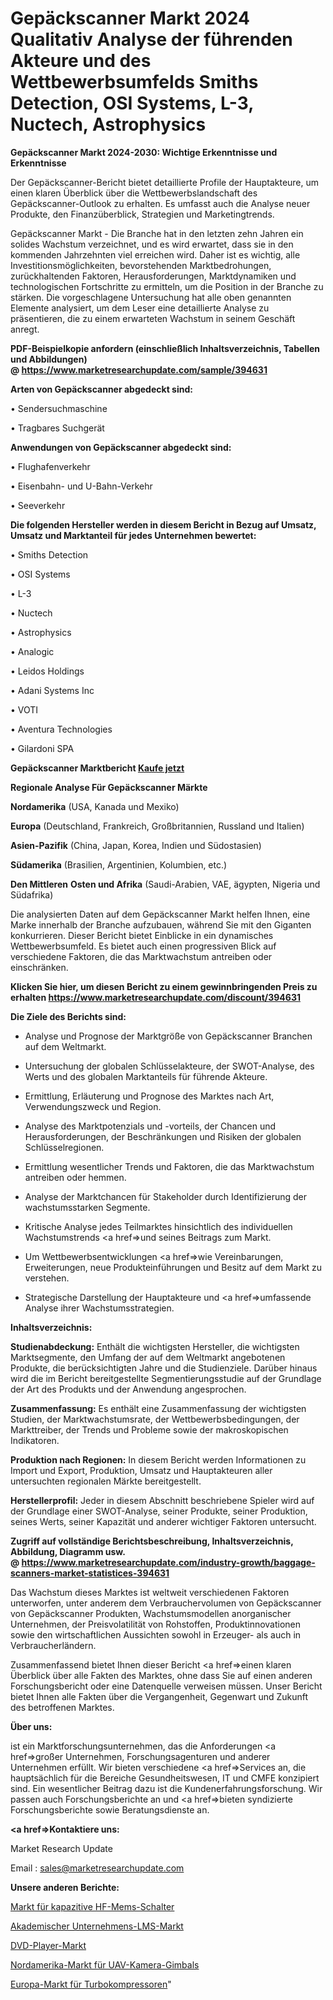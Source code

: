 # Gepäckscanner Markt 2024 Qualitativ Analyse der führenden Akteure und des Wettbewerbsumfelds Smiths Detection, OSI Systems, L-3, Nuctech, Astrophysics

<strong>Gepäckscanner Markt 2024-2030: Wichtige Erkenntnisse und Erkenntnisse</strong>

Der Gepäckscanner-Bericht bietet detaillierte Profile der Hauptakteure, um einen klaren Überblick über die Wettbewerbslandschaft des Gepäckscanner-Outlook zu erhalten. Es umfasst auch die Analyse neuer Produkte, den Finanzüberblick, Strategien und Marketingtrends.

Gepäckscanner Markt - Die Branche hat in den letzten zehn Jahren ein solides Wachstum verzeichnet, und es wird erwartet, dass sie in den kommenden Jahrzehnten viel erreichen wird. Daher ist es wichtig, alle Investitionsmöglichkeiten, bevorstehenden Marktbedrohungen, zurückhaltenden Faktoren, Herausforderungen, Marktdynamiken und technologischen Fortschritte zu ermitteln, um die Position in der Branche zu stärken. Die vorgeschlagene Untersuchung hat alle oben genannten Elemente analysiert, um dem Leser eine detaillierte Analyse zu präsentieren, die zu einem erwarteten Wachstum in seinem Geschäft anregt.

<strong><b>PDF-Beispielkopie anfordern (einschließlich Inhaltsverzeichnis, Tabellen und Abbildungen) @ </b></strong><strong><a href=https://www.marketresearchupdate.com/sample/394631><strong>https://www.marketresearchupdate.com/sample/394631</u></a></strong></strong>

<strong>Arten von Gepäckscanner abgedeckt sind:</strong>

• Sendersuchmaschine

• Tragbares Suchgerät

<strong>Anwendungen von Gepäckscanner abgedeckt sind:</strong>

• Flughafenverkehr

• Eisenbahn- und U-Bahn-Verkehr

• Seeverkehr

<strong>Die folgenden Hersteller werden in diesem Bericht in Bezug auf Umsatz, Umsatz und Marktanteil für jedes Unternehmen bewertet:</strong>

• Smiths Detection

• OSI Systems

• L-3

• Nuctech

• Astrophysics

• Analogic

• Leidos Holdings

• Adani Systems Inc

• VOTI

• Aventura Technologies

• Gilardoni SPA

<strong>Gepäckscanner Marktbericht <a href=https://www.marketresearchupdate.com/buynow/394631>Kaufe jetzt</a></strong>

<strong>Regionale Analyse Für Gepäckscanner Märkte</strong>

<strong>Nordamerika</strong> (USA, Kanada und Mexiko)

<strong>Europa</strong> (Deutschland, Frankreich, Großbritannien, Russland und Italien)

<strong>Asien-Pazifik</strong> (China, Japan, Korea, Indien und Südostasien)

<strong>Südamerika</strong> (Brasilien, Argentinien, Kolumbien, etc.)

<strong>Den Mittleren</strong> <strong>Osten und Afrika</strong> (Saudi-Arabien, VAE, ägypten, Nigeria und Südafrika)

Die analysierten Daten auf dem Gepäckscanner Markt helfen Ihnen, eine Marke innerhalb der Branche aufzubauen, während Sie mit den Giganten konkurrieren. Dieser Bericht bietet Einblicke in ein dynamisches Wettbewerbsumfeld. Es bietet auch einen progressiven Blick auf verschiedene Faktoren, die das Marktwachstum antreiben oder einschränken.

<strong>Klicken Sie hier, um diesen Bericht zu einem gewinnbringenden Preis zu erhalten
</strong><strong><a href=https://www.marketresearchupdate.com/discount/394631>https://www.marketresearchupdate.com/discount/394631</b></u></strong></a>

<strong>Die Ziele des Berichts sind:</strong>

- Analyse und Prognose der Marktgröße von Gepäckscanner Branchen auf dem Weltmarkt.

- Untersuchung der globalen Schlüsselakteure, der SWOT-Analyse, des Werts und des globalen Marktanteils für führende Akteure.

- Ermittlung, Erläuterung und Prognose des Marktes nach Art, Verwendungszweck und Region.

- Analyse des Marktpotenzials und -vorteils, der Chancen und Herausforderungen, der Beschränkungen und Risiken der globalen Schlüsselregionen.

- Ermittlung wesentlicher Trends und Faktoren, die das Marktwachstum antreiben oder hemmen.

- Analyse der Marktchancen für Stakeholder durch Identifizierung der wachstumsstarken Segmente.

- Kritische Analyse jedes Teilmarktes hinsichtlich des individuellen Wachstumstrends <a href=>und</a> seines Beitrags zum Markt.

- Um Wettbewerbsentwicklungen <a href=>wie</a> Vereinbarungen, Erweiterungen, neue Produkteinführungen und Besitz auf dem Markt zu verstehen.

- Strategische Darstellung der Hauptakteure und <a href=>umfas</a>sende Analyse ihrer Wachstumsstrategien.

<strong>Inhaltsverzeichnis:</strong>

<strong>Studienabdeckung:</strong> Enthält die wichtigsten Hersteller, die wichtigsten Marktsegmente, den Umfang der auf dem Weltmarkt angebotenen Produkte, die berücksichtigten Jahre und die Studienziele. Darüber hinaus wird die im Bericht bereitgestellte Segmentierungsstudie auf der Grundlage der Art des Produkts und der Anwendung angesprochen.

<strong>Zusammenfassung:</strong> Es enthält eine Zusammenfassung der wichtigsten Studien, der Marktwachstumsrate, der Wettbewerbsbedingungen, der Markttreiber, der Trends und Probleme sowie der makroskopischen Indikatoren.

<strong>Produktion nach Regionen:</strong> In diesem Bericht werden Informationen zu Import und Export, Produktion, Umsatz und Hauptakteuren aller untersuchten regionalen Märkte bereitgestellt.

<strong>Herstellerprofil:</strong> Jeder in diesem Abschnitt beschriebene Spieler wird auf der Grundlage einer SWOT-Analyse, seiner Produkte, seiner Produktion, seines Werts, seiner Kapazität und anderer wichtiger Faktoren untersucht.

<strong><b>Zugriff auf vollständige Berichtsbeschreibung, Inhaltsverzeichnis, Abbildung, Diagramm usw. @ </b></strong><strong><a href=https://www.marketresearchupdate.com/industry-growth/baggage-scanners-market-statistices-394631>https://www.marketresearchupdate.com/industry-growth/baggage-scanners-market-statistices-394631</a></strong>

Das Wachstum dieses Marktes ist weltweit verschiedenen Faktoren unterworfen, unter anderem dem Verbrauchervolumen von Gepäckscanner von Gepäckscanner Produkten, Wachstumsmodellen anorganischer Unternehmen, der Preisvolatilität von Rohstoffen, Produktinnovationen sowie den wirtschaftlichen Aussichten sowohl in Erzeuger- als auch in Verbraucherländern.

Zusammenfassend bietet Ihnen dieser Bericht <a href=>einen</a> klaren Überblick über alle Fakten des Marktes, ohne dass Sie auf einen anderen Forschungsbericht oder eine Datenquelle verweisen müssen. Unser Bericht bietet Ihnen alle Fakten über die Vergangenheit, Gegenwart und Zukunft des betroffenen Marktes.

<strong>Über uns:</strong>

 ist ein Marktforschungsunternehmen, das die Anforderungen <a href=>großer</a> Unternehmen, Forschungsagenturen und anderer Unternehmen erfüllt. Wir bieten verschiedene <a href=>Services</a> an, die hauptsächlich für die Bereiche Gesundheitswesen, IT und CMFE konzipiert sind. Ein wesentlicher Beitrag dazu ist die Kundenerfahrungsforschung. Wir passen auch Forschungsberichte an und <a href=>bieten</a> syndizierte Forschungsberichte sowie Beratungsdienste an.

<strong><a href=>Kontaktiere uns:</a></strong>

Market Research Update

Email : sales@marketresearchupdate.com

<strong>Unsere anderen Berichte:</strong>

<a href=https://www.linkedin.com/pulse/capacitive-rf-mems-switches-market-2023-latest>Markt für kapazitive HF-Mems-Schalter</a>

<a href=https://www.linkedin.com/pulse/academic-corporate-lms-market-pointing-capture-largest>Akademischer Unternehmens-LMS-Markt</a>

<a href=https://www.linkedin.com/pulse/dvd-player-market-size-share-outlook-growth-prospects>DVD-Player-Markt</a>

<a href=https://www.linkedin.com/pulse/north-america-uav-camera-gimbals-market-size>Nordamerika-Markt für UAV-Kamera-Gimbals</a>

<a href=https://www.linkedin.com/pulse/europe-turbo-compressor-market-witness-huge-growth-2030>Europa-Markt für Turbokompressoren</a>"
